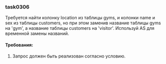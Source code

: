 
### task0306

Требуется найти колонку location из таблицы gyms, и колонки name и sex из таблицы customers,
но при этом заменив название таблицы gyms на &#39;gym&#39;, а название таблицы customers на &#39;visitor&#39;.
Используй AS для временной замены названий.


#### Требования:
1.	Запрос должен быть реализован согласно условию.

